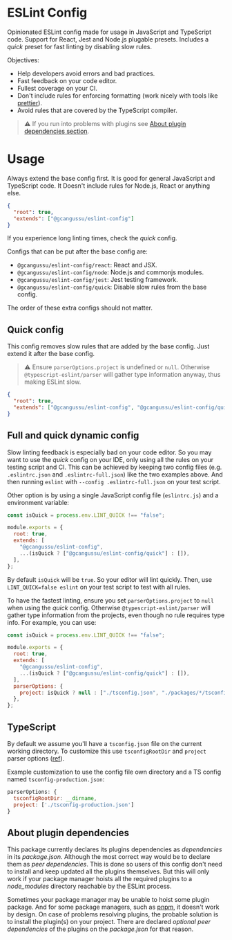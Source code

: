 # ESLint Config

Opinionated ESLint config made for usage in JavaScript and TypeScript code.
Support for React, Jest and Node.js plugable presets. Includes a _quick_
preset for fast linting by disabling slow rules.

Objectives:

- Help developers avoid errors and bad practices.
- Fast feedback on your code editor.
- Fullest coverage on your CI.
- Don't include rules for enforcing formatting (work nicely with tools like
  [prettier](https://prettier.io/)).
- Avoid rules that are covered by the TypeScript compiler.

> ⚠️ If you run into problems with plugins see
> [About plugin dependencies section](#about-plugin-dependencies).

# Usage

Always extend the base config first. It is good for general JavaScript
and TypeScript code. It Doesn't include rules for Node.js, React or
anything else.

```json
{
  "root": true,
  "extends": ["@gcangussu/eslint-config"]
}
```

If you experience long linting times, check the _quick_ config.

Configs that can be put after the base config are:

- `@gcangussu/eslint-config/react`: React and JSX.
- `@gcangussu/eslint-config/node`: Node.js and commonjs modules.
- `@gcangussu/eslint-config/jest`: Jest testing framework.
- `@gcangussu/eslint-config/quick`: Disable slow rules from the base config.

The order of these extra configs should not matter.

## Quick config

This config removes slow rules that are added by the base config. Just
extend it after the base config.

> ⚠️ Ensure `parserOptions.project` is undefined or `null`. Otherwise
> `@typescript-eslint/parser` will gather type information anyway, thus
> making ESLint slow.

```json
{
  "root": true,
  "extends": ["@gcangussu/eslint-config", "@gcangussu/eslint-config/quick"]
}
```

## Full and quick dynamic config

Slow linting feedback is especially bad on your code editor. So you may
want to use the _quick_ config on your IDE, only using all the rules on
your testing script and CI. This can be achieved by keeping two config
files (e.g. `.eslintrc.json` and `.eslintrc-full.json`) like the two
examples above. And then running `eslint` with `--config .eslintrc-full.json`
on your test script.

Other option is by using a single JavaScript config file (`eslintrc.js`)
and a environment variable:

```js
const isQuick = process.env.LINT_QUICK !== "false";

module.exports = {
  root: true,
  extends: [
    "@gcangussu/eslint-config",
    ...(isQuick ? ["@gcangussu/eslint-config/quick"] : []),
  ],
};
```

By default `isQuick` will be `true`. So your editor will lint quickly.
Then, use `LINT_QUICK=false eslint` on your test script to test with all
rules.

To have the fastest linting, ensure you set `parserOptions.project` to
`null` when using the _quick_ config. Otherwise `@typescript-eslint/parser`
will gather type information from the projects, even though no rule
requires type info. For example, you can use:

```js
const isQuick = process.env.LINT_QUICK !== "false";

module.exports = {
  root: true,
  extends: [
    "@gcangussu/eslint-config",
    ...(isQuick ? ["@gcangussu/eslint-config/quick"] : []),
  ],
  parserOptions: {
    project: isQuick ? null : ["./tsconfig.json", "./packages/*/tsconfig.json"],
  },
};
```

## TypeScript

By default we assume you'll have a `tsconfig.json` file on the current
working directory. To customize this use `tsconfigRootDir` and `project`
parser options ([ref](https://github.com/typescript-eslint/typescript-eslint/blob/v4.0.1/docs/getting-started/linting/TYPED_LINTING.md)).

Example customization to use the config file own directory and a TS config
named `tsconfig-production.json`:

```js
parserOptions: {
  tsconfigRootDir: __dirname,
  project: ['./tsconfig-production.json']
}
```

## About plugin dependencies

This package currently declares its plugins dependencies as _dependencies_
in its _package.json_. Although the most correct way would be to declare
them as _peer dependencies_. This is done so users of this config don't
need to install and keep updated all the plugins themselves. But this will
only work if your package manager hoists all the required plugins to a
_node_modules_ directory reachable by the ESLint process.

Sometimes your package manager may be unable to hoist some plugin package.
And for some package managers, such as [pnpm](https://pnpm.js.org/), it
doesn't work by design. On case of problems resolving plugins, the probable
solution is to install the plugin(s) on your project. There are declared
_optional peer dependencies_ of the plugins on the _package.json_ for that
reason.
